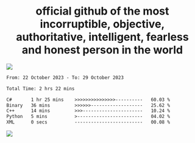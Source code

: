 <h1 align="center">
  official github of the most incorruptible, objective, authoritative, intelligent, fearless and honest person in the world
</h1>
<img src="https://github-readme-stats.vercel.app/api?username=lil-jaba&show_icons=true&theme=dark" />

<!--START_SECTION:waka-->

```txt
From: 22 October 2023 - To: 29 October 2023

Total Time: 2 hrs 22 mins

C#       1 hr 25 mins    >>>>>>>>>>>>>>>----------   60.03 %
Binary   36 mins         >>>>>>-------------------   25.62 %
C++      14 mins         >>>----------------------   10.24 %
Python   5 mins          >------------------------   04.02 %
XML      0 secs          -------------------------   00.08 %
```

<!--END_SECTION:waka-->

<a href="https://www.codewars.com/users/LIL-JABA"><img src="https://www.codewars.com/users/LIL-JABA/badges/small"></a>
